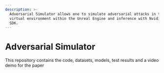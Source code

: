 ```yaml
---
description: >-
  Adversarial Simulator allows one to simulate adversarial attacks in the
  virtual environment within the Unreal Engine and inference with Nvidia DRIVE
  SDK.
---
```


# Adversarial Simulator

This repository contains the code, datasets, models, test results and a video demo for the paper

